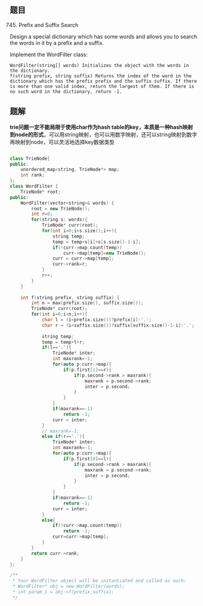 ## 题目
745. Prefix and Suffix Search

Design a special dictionary which has some words and allows you to search the words in it by a prefix and a suffix.

Implement the WordFilter class:

    WordFilter(string[] words) Initializes the object with the words in the dictionary.
    f(string prefix, string suffix) Returns the index of the word in the dictionary which has the prefix prefix and the suffix suffix. If there is more than one valid index, return the largest of them. If there is no such word in the dictionary, return -1.

## 题解

**trie问题一定不能局限于使用char作为hash table的key，本质是一种hash映射到node的形式**，可以用string映射，也可以用数字映射，还可以string映射到数字再映射到node，可以灵活地选择key数据类型

```C++

class TrieNode{
public:
    unordered_map<string, TrieNode*> map;
    int rank;
};
class WordFilter {
    TrieNode* root;
public:
    WordFilter(vector<string>& words) {
        root = new TrieNode();
        int r=0;
        for(string s: words){
            TrieNode* curr(root);
            for(int i=0;i<s.size();i++){
                string temp;
                temp = temp+s[i]+s[s.size()-1-i];
                if(!curr->map.count(temp))
                    curr->map[temp]=new TrieNode();
                curr = curr->map[temp];
                curr->rank=r;
            }
            r++;
        }
    }
    
    int f(string prefix, string suffix) {
        int n = max(prefix.size(), suffix.size());
        TrieNode* curr(root);
        for(int i=0;i<n;i++){
            char l = (i<prefix.size())?prefix[i]:'.';
            char r = (i<suffix.size())?suffix[suffix.size()-1-i]:'.';
            
            string temp;
            temp = temp+l+r;
            if(l=='.'){
                TrieNode* inter;
                int maxrank=-1;
                for(auto p:curr->map){
                    if(p.first[1]==r){
                        if(p.second->rank > maxrank){
                            maxrank = p.second->rank;
                            inter = p.second;
                        }
                    }
                }
                if(maxrank==-1)
                    return -1;
                curr = inter;
            }
            // maxrank=-1;
            else if(r=='.'){
                TrieNode* inter;
                int maxrank=-1;
                for(auto p:curr->map){
                    if(p.first[0]==l){
                        if(p.second->rank > maxrank){
                            maxrank = p.second->rank;
                            inter = p.second;
                        }
                    }
                }
                if(maxrank==-1)
                    return -1;
                curr = inter;
            }
            else{
                if(!curr->map.count(temp))
                    return -1;
                curr=curr->map[temp];
            }
        }
        return curr->rank;
    }
};

/**
 * Your WordFilter object will be instantiated and called as such:
 * WordFilter* obj = new WordFilter(words);
 * int param_1 = obj->f(prefix,suffix);
 */

 ```